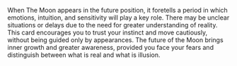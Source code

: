 When The Moon appears in the future position, it foretells a period in which emotions, intuition, and sensitivity will play a key role. There may be unclear situations or delays due to the need for greater understanding of reality.  
This card encourages you to trust your instinct and move cautiously, without being guided only by appearances. The future of the Moon brings inner growth and greater awareness, provided you face your fears and distinguish between what is real and what is illusion.
